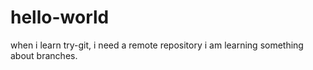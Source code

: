# hello-world
when i learn try-git, i need a remote repository
i am learning something about branches.
